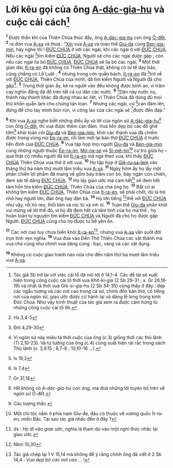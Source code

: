 # Lời kêu gọi của ông [A-dác-gia-hu]() và cuộc cải cách[^1-82bcde68-91c1-4004-8f18-8a1da0464ae0]
<sup><b>1</b></sup> Được thần khí của Thiên Chúa thúc đẩy, ông [A-dác-gia-hu]() con ông [Ô-đết](), <sup><b>2</b></sup> ra đón vua [A-xa]() và thưa : “[Xin]() vua [A-xa]() và toàn thể [Giu-đa]() cùng [Ben-gia-min](), hãy nghe tôi ! [ĐỨC CHÚA]() ở với các ngài, khi các ngài ở với [ĐỨC CHÚA](). Nếu các ngài [^1@-82bcde68-91c1-4004-8f18-8a1da0464ae0]tìm kiếm [ĐỨC CHÚA](), Người sẽ cho các ngài được gặp ; còn nếu các ngài lìa bỏ [ĐỨC CHÚA](), [ĐỨC CHÚA]() sẽ lìa bỏ các ngài. <sup><b>3</b></sup> Một thời gian dài, [Ít-ra-en]() đã không có Thiên Chúa thật, không có tư tế dạy bảo, cũng chẳng có Lề Luật ; <sup><b>4</b></sup> nhưng trong cơn quẫn bách, [Ít-ra-en]() đã [^2@-82bcde68-91c1-4004-8f18-8a1da0464ae0]trở về với [ĐỨC CHÚA](), Thiên Chúa của mình, đã tìm kiếm Người và Người đã cho gặp[^2-82bcde68-91c1-4004-8f18-8a1da0464ae0]. <sup><b>5</b></sup> Trong thời gian ấy, kẻ ra người vào đều không được bình an, vì trăm cay nghìn đắng đã đổ trên tất cả cư dân các nước. <sup><b>6</b></sup> [^3@-82bcde68-91c1-4004-8f18-8a1da0464ae0]Dân này nước nọ, thành này thành khác đã đụng nhau ác liệt, vì Thiên Chúa đã dùng đủ mọi thứ khốn quẫn làm cho chúng tán loạn. <sup><b>7</b></sup> Nhưng các ngài, cứ [^4@-82bcde68-91c1-4004-8f18-8a1da0464ae0]can đảm lên, đừng để cho tay mình bủn rủn, vì công lao của các ngài sẽ [^5@-82bcde68-91c1-4004-8f18-8a1da0464ae0]được đền đáp.”

<sup><b>8</b></sup> Khi vua [A-xa]() nghe biết những điều ấy và lời của ngôn sứ [A-dác-gia-hu]()[^3-82bcde68-91c1-4004-8f18-8a1da0464ae0] con ông [Ô-đết](), thì vua được thêm can đảm. Vua liền dẹp bỏ các đồ ghê tởm[^4-82bcde68-91c1-4004-8f18-8a1da0464ae0] khỏi toàn cõi [Giu-đa]() và [Ben-gia-min](), khỏi các thành vua đã chiếm được trong vùng núi [Ép-ra-im](), rồi làm mới lại bàn thờ [ĐỨC CHÚA]() ở trước tiền đình của [ĐỨC CHÚA](). <sup><b>9</b></sup> Vua tập họp mọi người [Giu-đa]() và [Ben-gia-min]() cùng những người thuộc [Ép-ra-im](), [Mơ-na-se]() và [Si-mê-ôn]()[^5-82bcde68-91c1-4004-8f18-8a1da0464ae0] cư trú giữa họ – quả thật có nhiều người đã bỏ [Ít-ra-en]() mà ngả theo vua, khi thấy [ĐỨC CHÚA]() Thiên Chúa vua thờ ở với vua. <sup><b>10</b></sup> Họ tập họp ở [Giê-ru-sa-lem]() vào tháng thứ ba năm thứ mười lăm triều vua [A-xa](). <sup><b>11</b></sup> Ngày hôm ấy họ lấy một phần chiến lợi phẩm đã mang về gồm bảy trăm con bò, bảy ngàn con chiên, đem sát tế dâng [ĐỨC CHÚA](). <sup><b>12</b></sup> Họ lấy giao ước mà cam kết[^6-82bcde68-91c1-4004-8f18-8a1da0464ae0] sẽ đem hết tâm hồn tìm kiếm [ĐỨC CHÚA](), Thiên Chúa của cha ông họ. <sup><b>13</b></sup> Bất cứ ai không tìm kiếm [ĐỨC CHÚA](), Thiên Chúa của [Ít-ra-en](), sẽ phải chết, dù là trẻ nhỏ hay người lớn, đàn ông hay đàn bà. <sup><b>14</b></sup> Họ lớn tiếng [^6@-82bcde68-91c1-4004-8f18-8a1da0464ae0]thề với [ĐỨC CHÚA]() như vậy, rồi hò reo, thổi kèn và rúc tù và inh ỏi. <sup><b>15</b></sup> Toàn thể [Giu-đa]() phấn khởi vui mừng về lời thề đó, vì họ đã đem hết cả tâm tình của họ mà thề ; họ hoàn toàn tự nguyện tìm kiếm [ĐỨC CHÚA]() và Người đã cho họ được gặp Người. [ĐỨC CHÚA]() cũng cho họ được tư bề yên ổn.

<sup><b>17</b></sup> Các nơi cao tuy chưa biến khỏi [Ít-ra-en]()[^8-82bcde68-91c1-4004-8f18-8a1da0464ae0], nhưng vua [A-xa]() vẫn suốt đời trọn tình vẹn nghĩa. <sup><b>18</b></sup> Vua đưa vào Đền Thờ Thiên Chúa các vật thánh mà vua cha cũng như chính vua dâng cúng : bạc, vàng và các vật dụng.

<sup><b>19</b></sup> Không có cuộc giao tranh nào nữa cho đến năm thứ ba mươi lăm triều vua [A-xa]().

[^1-82bcde68-91c1-4004-8f18-8a1da0464ae0]: Tác giả Sb trở lại với việc cải tổ đã nói tới ở 14,1-4. Các đề tài sẽ xuất hiện trong công cuộc cải tổ thời vua Khít-ki-gia (2 Sb 29-31 ; x. Gr 26,18-19) và nhất là thời vua Giô-si-gia-hu (2 Sb 34-35) cũng thấy ở đây : dẹp các ngẫu tượng và các nơi cao trong cả xứ, chỉnh đốn bàn thờ, có tiếng nói của ngôn sứ, giao ước được cử hành lại và dâng lễ long trọng kính Đức Chúa. Như vậy trình thuật của tác giả xem ra được cảm hứng từ những công cuộc cải tổ đó.
[^2-82bcde68-91c1-4004-8f18-8a1da0464ae0]: Vị ngôn sứ này miêu tả thời cuộc của ông (c.3) giống thời các thủ lãnh (Tl 2,10-23). Và tư tưởng của ông (c.4) cũng xuất hiện rải rắc trong sách Thủ lãnh (x. 3,9.15 ; 6,7-8 ; 10,10-16 ...).
[^3-82bcde68-91c1-4004-8f18-8a1da0464ae0]: HR không có *A-dác-gia-hu con ông*, mà đưa những lời tuyên bố trên về *ngôn sứ Ô-đết*.
[^4-82bcde68-91c1-4004-8f18-8a1da0464ae0]: Các tượng thần.
[^5-82bcde68-91c1-4004-8f18-8a1da0464ae0]: Một chi tộc nằm ở phía nam Giu-đa, đâu có thuộc về vương quốc Ít-ra-en, miền Bắc. Tại sao tác giả nhắc đến ở đây ?
[^6-82bcde68-91c1-4004-8f18-8a1da0464ae0]: ds : *Họ đi vào giao ước*, nghĩa là tham dự vào một nghi thức nhắc lại giao ước.
[^8-82bcde68-91c1-4004-8f18-8a1da0464ae0]: Tác giả chép lại 1 V 15,14 mà không để ý rằng chính ông đã viết ở 2 Sb 14,4 : *Vua dẹp bỏ các nơi cao ...* !
[^1@-82bcde68-91c1-4004-8f18-8a1da0464ae0]: Hs 3,4-5
[^2@-82bcde68-91c1-4004-8f18-8a1da0464ae0]: Đnl 4,29-30
[^3@-82bcde68-91c1-4004-8f18-8a1da0464ae0]: Is 19,2
[^4@-82bcde68-91c1-4004-8f18-8a1da0464ae0]: Is 7,4
[^5@-82bcde68-91c1-4004-8f18-8a1da0464ae0]: Gr 31,16
[^6@-82bcde68-91c1-4004-8f18-8a1da0464ae0]: Nkm 10,30